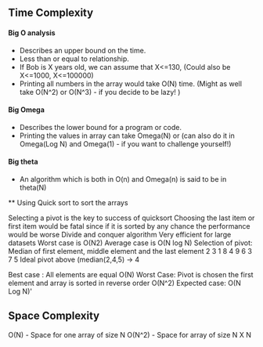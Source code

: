 ## Time Complexity

#### Big O analysis
- Describes an upper bound on the time.
- Less than or equal to relationship.
- If Bob is X years old, we can assume that X<=130, (Could also be X<=1000, X<=100000)
- Printing all numbers in the array would take O(N) time. (Might as well take O(N^2) or O(N^3) - if you decide to be lazy! )


#### Big Omega
* Describes the lower bound for a program or code.
* Printing the values in array can take Omega(N) or (can also do it in Omega(Log N) and Omega(1) - if you want to challenge yourself!) 

#### Big theta
* An algorithm which is both in O(n) and Omega(n) is said to be in theta(N)


**  Using Quick sort to sort the arrays

Selecting a pivot is the key to success of quicksort
Choosing the last item or first item would be fatal since if it is sorted by any chance the performance would be worse
Divide and conquer algorithm
Very efficient for large datasets
Worst case is O(N2)
Average case is O(N log N)
Selection of pivot: Median of first element, middle element and the last element
2 3 1 8 4 9 6 3 7 5
Ideal pivot above (median(2,4,5) -> 4


Best case : All elements are equal O(N)
Worst Case: Pivot is chosen the first element and array is sorted in reverse order O(N^2)
Expected case: O(N Log N)'

## Space Complexity

O(N) - Space for one array of size N
O(N^2) - Space for array of size N X N 



